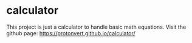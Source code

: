 # calculator
This project is just a calculator to handle basic math equations.
Visit the github page: https://protonvert.github.io/calculator/